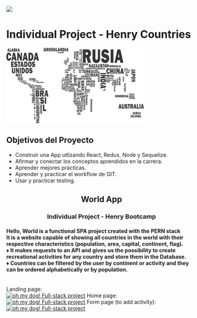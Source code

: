 <p align='left'>
    <img src='https://static.wixstatic.com/media/85087f_0d84cbeaeb824fca8f7ff18d7c9eaafd~mv2.png/v1/fill/w_160,h_30,al_c,q_85,usm_0.66_1.00_0.01/Logo_completo_Color_1PNG.webp' </img>
</p>

# Individual Project - Henry Countries

<p align="left">
  <img height="200" src="./countries.png" />
</p>

## Objetivos del Proyecto

- Construir una App utlizando React, Redux, Node y Sequelize.
- Afirmar y conectar los conceptos aprendidos en la carrera.
- Aprender mejores prácticas.
- Aprender y practicar el workflow de GIT.
- Usar y practicar testing.

<div>
  <div align='center' >
    <h2> World App
   </div>
  <h3 align='center'>Individual Project - Henry Bootcamp</h3>
  <h4> Hello, World is a functional SPA project created with the PERN stack
    <br>
      It is a website capable of showing all countries in the world with their respective characteristics (population, area, capital, continent, flag). 
    <br>       
      ♦ It makes requests to an API and gives us the possibility to create recreational activities for any country and store them in the Database.
    <br>
      ♦ Countries can be filtered by the user by continent or activity and they can be ordered alphabetically or by population.
    <br>
  </h4>
  <br>
  </hr>
  Landing page:
  <br>
  <a href="https://github.com/FedeFleitas/Oh-My-Dog"><img src="./CountryApp.jpg" alt="oh my dog! Full-stack project"/></a>
  Home page:
  <br>
  <a href="https://github.com/FedeFleitas/Oh-My-Dog"><img src="./home.jpg" alt="oh my dog! Full-stack project"/></a>
  Form page (to add activity):
  <br>
  <a href="https://github.com/FedeFleitas/Oh-My-Dog"><img src="./form.jpg" alt="oh my dog! Full-stack project"/></a>
</div>
